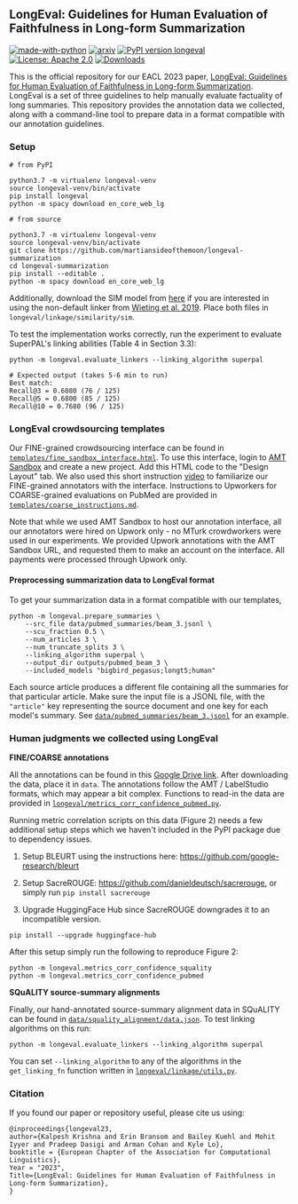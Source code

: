 ## LongEval: Guidelines for Human Evaluation of Faithfulness in Long-form Summarization

[![made-with-python](https://img.shields.io/badge/Made%20with-Python-red.svg)](#python)
[![arxiv](https://img.shields.io/badge/arXiv-2301.13298-b31b1b.svg)](https://arxiv.org/abs/2301.13298)
[![PyPI version longeval](https://badge.fury.io/py/longeval.svg)](https://pypi.python.org/pypi/longeval/) [![License: Apache 2.0](https://img.shields.io/badge/License-Apache--2.0-blue.svg)](https://opensource.org/licenses/Apache-2.0)
[![Downloads](https://pepy.tech/badge/longeval)](https://pepy.tech/project/longeval)

This is the official repository for our EACL 2023 paper, [LongEval: Guidelines for Human Evaluation of Faithfulness in Long-form Summarization](https://arxiv.org/abs/2301.13298). LongEval is a set of three guidelines to help manually evaluate factuality of long summaries. This repository provides the annotation data we collected, along with a command-line tool to prepare data in a format compatible with our annotation guidelines.

### Setup

```
# from PyPI

python3.7 -m virtualenv longeval-venv
source longeval-venv/bin/activate
pip install longeval
python -m spacy download en_core_web_lg

# from source

python3.7 -m virtualenv longeval-venv
source longeval-venv/bin/activate
git clone https://github.com/martiansideofthemoon/longeval-summarization
cd longeval-summarization
pip install --editable .
python -m spacy download en_core_web_lg
```

Additionally, download the SIM model from [here](https://drive.google.com/drive/folders/1lBN2nbzxtpqbPUyeURtzt0k1kBY6u6Mj?usp=share_link) if you are interested in using the non-default linker from [Wieting et al. 2019](https://aclanthology.org/P19-1427/). Place both files in `longeval/linkage/similarity/sim`.

To test the implementation works correctly, run the experiment to evaluate SuperPAL's linking abilities (Table 4 in Section 3.3):

```
python -m longeval.evaluate_linkers --linking_algorithm superpal

# Expected output (takes 5-6 min to run)
Best match:
Recall@3 = 0.6080 (76 / 125)
Recall@5 = 0.6800 (85 / 125)
Recall@10 = 0.7680 (96 / 125)
```

### LongEval crowdsourcing templates

Our FINE-grained crowdsourcing interface can be found in [`templates/fine_sandbox_interface.html`](templates/fine_sandbox_interface.html). To use this interface, login to [AMT Sandbox](https://requestersandbox.mturk.com) and create a new project. Add this HTML code to the "Design Layout" tab. We also used this short instruction [video](https://youtu.be/LbZPo0AmXYI) to familiarize our FINE-grained annotators with the interface. Instructions to Upworkers for COARSE-grained evaluations on PubMed are provided in [`templates/coarse_instructions.md`](templates/coarse_instructions.md).

Note that while we used AMT Sandbox to host our annotation interface, all our annotators were hired on Upwork only - no MTurk crowdworkers were used in our experiments. We provided Upwork annotations with the AMT Sandbox URL, and requested them to make an account on the interface. All payments were processed through Upwork only.

#### Preprocessing summarization data to LongEval format

To get your summarization data in a format compatible with our templates,

```
python -m longeval.prepare_summaries \
    --src_file data/pubmed_summaries/beam_3.jsonl \
    --scu_fraction 0.5 \
    --num_articles 3 \
    --num_truncate_splits 3 \
    --linking_algorithm superpal \
    --output_dir outputs/pubmed_beam_3 \
    --included_models "bigbird_pegasus;longt5;human"
```

Each source article produces a different file containing all the summaries for that particular article. Make sure the input file is a JSONL file, with the `"article"` key representing the source document and one key for each model's summary. See [`data/pubmed_summaries/beam_3.jsonl`](data/pubmed_summaries/beam_3.jsonl) for an example.

### Human judgments we collected using LongEval

**FINE/COARSE annotations**

All the annotations can be found in this [Google Drive link](https://drive.google.com/drive/folders/1nLVmPQMmX_XOHrc_0I7oJBJfl6EMRqeK?usp=share_link). After downloading the data, place it in `data`. The annotations follow the AMT / LabelStudio formats, which may appear a bit complex. Functions to read-in the data are provided in [`longeval/metrics_corr_confidence_pubmed.py`](metrics_corr_confidence_pubmed.py).

Running metric correlation scripts on this data (Figure 2) needs a few additional setup steps which we haven't included in the PyPI package due to dependency issues.

1. Setup BLEURT using the instructions here: https://github.com/google-research/bleurt

2. Setup SacreROUGE: https://github.com/danieldeutsch/sacrerouge, or simply run `pip install sacrerouge`

3. Upgrade HuggingFace Hub since SacreROUGE downgrades it to an incompatible version.

```
pip install --upgrade huggingface-hub
```

After this setup simply run the following to reproduce Figure 2:

```
python -m longeval.metrics_corr_confidence_squality
python -m longeval.metrics_corr_confidence_pubmed
```

**SQuALITY source-summary alignments**

Finally, our hand-annotated source-summary alignment data in SQuALITY can be found in [`data/squality_alignment/data.json`](data/squality_alignment/data.json). To test linking algorithms on this run:

```
python -m longeval.evaluate_linkers --linking_algorithm superpal
```

You can set `--linking_algorithm` to any of the algorithms in the `get_linking_fn` function written in [`longeval/linkage/utils.py`](longeval/linkage/utils.py).

### Citation

If you found our paper or repository useful, please cite us using:

```
@inproceedings{longeval23,
author={Kalpesh Krishna and Erin Bransom and Bailey Kuehl and Mohit Iyyer and Pradeep Dasigi and Arman Cohan and Kyle Lo},
booktitle = {European Chapter of the Association for Computational Linguistics},
Year = "2023",
Title={LongEval: Guidelines for Human Evaluation of Faithfulness in Long-form Summarization},
}
```
